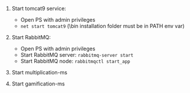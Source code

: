 1. Start tomcat9 service:
    - Open PS with admin privileges
    - ```net start tomcat9``` (\bin installation folder must be in PATH env var)

2. Start RabbitMQ:
    - Open PS with admin privileges
    - Start RabbitMQ server: ```rabbitmq-server start```
    - Start RabbitMQ node: ```rabbitmqctl start_app```

3. Start multiplication-ms
4. Start gamification-ms